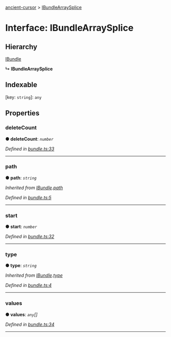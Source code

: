 [ancient-cursor](../README.md) > [IBundleArraySplice](../interfaces/ibundlearraysplice.md)



# Interface: IBundleArraySplice

## Hierarchy


 [IBundle](ibundle.md)

**↳ IBundleArraySplice**







## Indexable

\[key: `string`\]:&nbsp;`any`

## Properties
<a id="deletecount"></a>

###  deleteCount

**●  deleteCount**:  *`number`* 

*Defined in [bundle.ts:33](https://github.com/AncientSouls/Cursor/blob/6da6cc9/src/lib/bundle.ts#L33)*





___

<a id="path"></a>

###  path

**●  path**:  *`string`* 

*Inherited from [IBundle](ibundle.md).[path](ibundle.md#path)*

*Defined in [bundle.ts:5](https://github.com/AncientSouls/Cursor/blob/6da6cc9/src/lib/bundle.ts#L5)*





___

<a id="start"></a>

###  start

**●  start**:  *`number`* 

*Defined in [bundle.ts:32](https://github.com/AncientSouls/Cursor/blob/6da6cc9/src/lib/bundle.ts#L32)*





___

<a id="type"></a>

###  type

**●  type**:  *`string`* 

*Inherited from [IBundle](ibundle.md).[type](ibundle.md#type)*

*Defined in [bundle.ts:4](https://github.com/AncientSouls/Cursor/blob/6da6cc9/src/lib/bundle.ts#L4)*





___

<a id="values"></a>

###  values

**●  values**:  *`any`[]* 

*Defined in [bundle.ts:34](https://github.com/AncientSouls/Cursor/blob/6da6cc9/src/lib/bundle.ts#L34)*





___


